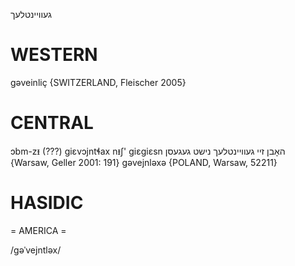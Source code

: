 געוויינטלעך

WESTERN
========

gəveinliç {SWITZERLAND, Fleischer 2005}

CENTRAL
========

ɔbm-zᵻ (???) giɛvɔjntɬax nᵻʃ' giɛgiɛsn האָבן זיי געוויינטלעך נישט געגעסן {Warsaw, Geller 2001: 191}
gəvejnləxə {POLAND, Warsaw, 52211}

HASIDIC
=======
= AMERICA = 

/gəˈvejntləx/